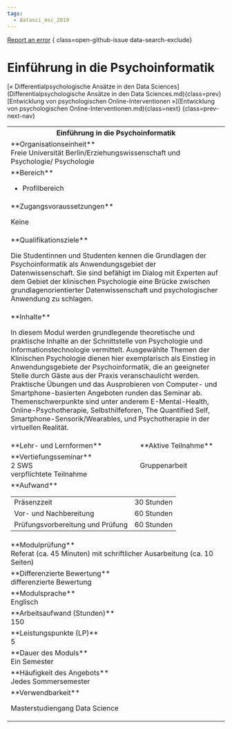 ```yaml
---
tags:
  - datasci_msc_2019
---
```

[Report an error](https://github.com/SGSSGene/FUB-SUP/issues/new?title=Error%20in%20%22Einf%C3%BChrung%20in%20die%20Psychoinformatik%22&body=There%20seems%20to%20be%20an%20error%20in%20module%20%22Einf%C3%BChrung%20in%20die%20Psychoinformatik%22%2E%0A%0A%3CDescribe%20here%20a%20slightly%20more%20detailed%20description%20of%20what%20is%20wrong%3E&labels=bug)
{ class=open-github-issue data-search-exclude}

# Einführung in die Psychoinformatik

[« Differentialpsychologische Ansätze in den Data Sciences](Differentialpsychologische Ansätze in den Data Sciences.md){class=prev}
[Entwicklung von psychologischen Online-Interventionen »](Entwicklung von psychologischen Online-Interventionen.md){class=next}
{class=prev-next-nav}

<table markdown id="moduledesc">
<tr markdown class="moduledesc_head"><th colspan="2">Einführung in die Psychoinformatik </th></tr>
<tr markdown><td colspan="2">**Organisationseinheit**   <br>Freie Universität Berlin/Erziehungswissenschaft und Psychologie/ Psychologie</td></tr>

<tr markdown><td colspan="2">**Bereich**<br>


- Profilbereich

</td></tr>

<tr markdown><td colspan="2">**Zugangsvoraussetzungen** <br>

Keine


</td></tr>
<tr markdown><td colspan="2">**Qualifikationsziele**    <br>

Die Studentinnen und Studenten kennen die Grundlagen der Psychoinformatik
als Anwendungsgebiet der Datenwissenschaft. Sie sind befähigt im Dialog mit
Experten auf dem Gebiet der klinischen Psychologie eine Brücke zwischen
grundlagenorientierter Datenwissenschaft und psychologischer Anwendung zu
schlagen.


</td></tr>
<tr markdown><td colspan="2">**Inhalte**                <br>

In diesem Modul werden grundlegende theoretische und praktische Inhalte an
der Schnittstelle von Psychologie und Informationstechnologie vermittelt.
Ausgewählte Themen der Klinischen Psychologie dienen hier exemplarisch als
Einstieg in Anwendungsgebiete der Psychoinformatik, die an geeigneter Stelle
durch Gäste aus der Praxis veranschaulicht werden. Praktische Übungen und
das Ausprobieren von Computer- und Smartphone-basierten Angeboten runden das
Seminar ab. Themenschwerpunkte sind unter anderem E-Mental-Health,
Online-Psychotherapie, Selbsthilfeforen, The Quantified Self,
Smartphone-Sensorik/Wearables, und Psychotherapie in der virtuellen
Realität.


</td></tr>

<tr markdown><td>**Lehr- und Lernformen**</td><td>**Aktive Teilnahme**</td></tr>
<tr markdown><td> **Vertiefungsseminar** <br>2 SWS <br> verpflichtete Teilnahme</td><td>

Gruppenarbeit
</td></tr>
<tr markdown><td colspan="2">**Aufwand**                <br>
<table class="aufwand_table">
<tr><td>Präsenzzeit</td><td>30 Stunden</td></tr>
<tr><td>Vor- und Nachbereitung</td><td>60 Stunden</td></tr>
<tr><td>Prüfungsvorbereitung und Prüfung</td><td>60 Stunden</td></tr>
</table>

</td></tr>
<tr markdown><td colspan="2">**Modulprüfung**             <br>Referat (ca. 45 Minuten) mit schriftlicher Ausarbeitung (ca. 10 Seiten)


</td></tr>
<tr markdown><td colspan="2">**Differenzierte Bewertung** <br>differenzierte Bewertung

</td></tr>
<tr markdown><td colspan="2">**Modulsprache**             <br>Englisch</td></tr>
<tr markdown><td colspan="2">**Arbeitsaufwand (Stunden)** <br>150</td></tr>
<tr markdown><td colspan="2">**Leistungspunkte (LP)**     <br>5</td></tr>
<tr markdown><td colspan="2">**Dauer des Moduls**         <br>Ein Semester</td></tr>
<tr markdown><td colspan="2">**Häufigkeit des Angebots**  <br>Jedes Sommersemester</td></tr>
<tr markdown><td colspan="2">**Verwendbarkeit**           <br>

Masterstudiengang Data Science


</td></tr>

</table>
